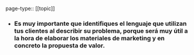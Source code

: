 page-type:: [[topic]]
- ### Es muy importante que identifiques el lenguaje que utilizan tus clientes al describir su problema, porque será muy útil a la hora de elaborar los materiales de marketing y en concreto la propuesta de valor.



